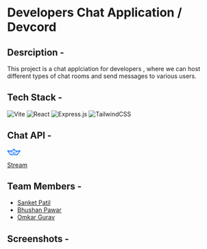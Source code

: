# Developers Chat Application / Devcord

## Desrciption - 
This project is a chat applciation for developers , where we can host different types of chat rooms and send messages to various users.

## Tech Stack -

![Vite](https://img.shields.io/badge/vite-%23646CFF.svg?style=for-the-badge&logo=vite&logoColor=white)
![React](https://img.shields.io/badge/react-%2320232a.svg?style=for-the-badge&logo=react&logoColor=%2361DAFB)
![Express.js](https://img.shields.io/badge/express.js-%23404d59.svg?style=for-the-badge&logo=express&logoColor=%2361DAFB)
![TailwindCSS](https://img.shields.io/badge/tailwindcss-%2338B2AC.svg?style=for-the-badge&logo=tailwind-css&logoColor=white)

## Chat API -
<svg class="navigation-module_logo__2IVKN" width="90" height="16" viewBox="0 0 95 16" xmlns="http://www.w3.org/2000/svg"><g fill="none" fill-rule="evenodd"><path d="m21.3 5.1 10.4-.7c.7 0 1.2.7.8 1.2l-7.3 10c-.2.1-.4.3-.7.3H8.1a.8.8 0 0 1-.6-.4L.2 5.6c-.4-.5 0-1.3.7-1.2l10.4.7L15.7.3c.3-.4 1-.4 1.2 0L21.3 5Zm2.2 9.2-6.8-2.5v2.5h6.8Zm-7.6 0v-2.5l-6.8 2.5H16Zm-.8-3-6.9 2.5-5-7 12 4.4Zm2.4 0 7 2.5 5-7-12 4.4Zm-1.6-.6V2.4l-5.6 6.2 5.6 2Zm.8 0V2.4l5.7 6.2-5.7 2ZM8.6 8l1.3-1.4-6.4-.4L8.6 8ZM24 8l-1.3-1.4 6.3-.4L24 8Z" fill="#006CFF"></path></g></svg>

[Stream](https://getstream.io/)

## Team Members -

* [Sanket Patil](https://github.com/sanket-16)
* [Bhushan Pawar](https://github.com/Bhushan9001)
* [Omkar Gurav](https://github.com/omkarguravv)

## Screenshots -
